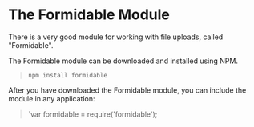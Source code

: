 # The Formidable Module

There is a very good module for working with file uploads, called "Formidable".

The Formidable module can be downloaded and installed using NPM.

> `npm install formidable`

After you have downloaded the Formidable module, you can include the module in any application:

> `var formidable = require('formidable');